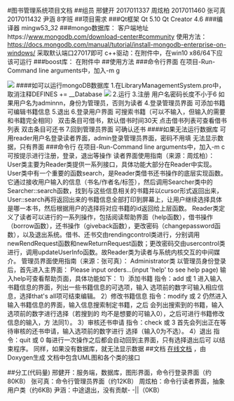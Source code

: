 
#图书管理系统项目文档
##组员
邢健开 2017011337
周炫柏 2017011460
张可真 2017011432
尹涵 8字班
##项目需求
###Qt框架
Qt 5.10
Qt Creator 4.6
###编译器
mingw53_32
###mongo数据库：
 客户端地址https://www.mongodb.com/download-center#community
 使用方法：https://docs.mongodb.com/manual/tutorial/install-mongodb-enterprise-on-windows/
采取默认端口27017即可
 c++驱动：在附件中，在win10 x86/64下应该可运行
###boost库：
 在附件中
##使用方法
###命令行界面
在项目-Run-Command line arguments中，加入-m g

![](./_image/2018-07-01-16-38-02.jpg)
####如可以运行mongoDB数据库
1.在LibraryManagementSystem.pro中，取消注释DEFINES += __Database
![](./_image/2018-07-01-16-39-29.jpg)
2.运行
3.注册 
用户名密码长度不小于6
如果用户名为adminnn，身份为管理员，否则为读者
4.登录管理员界面
可添加书籍
可编辑书籍信息
5.退出
6.登录用户界面
可搜索书籍（可以不输入，但输入的需要和书籍完全相同）
双击条目可借书，默认借书时间30天
点击借书列表可查看借书列表
双击条目可还书
7.回到管理员界面
可确认还书
####如果无法运行数据库
可用reader用户名登录读者界面，admin登录管理员界面，密码不用填
无法显示数据，只有界面
###命令行
在项目-Run-Command line arguments中，加入-m c
可按提示进行注册，登录，退出等操作
读者界面使用指南（来源：周炫柏）：
User类主要为Reader类提供一系列接口，具体功能大部分在Reader中实现。
User类中有一个重要的函数search，是Reader类借书还书操作的底层实现函数。它通过接收用户输入的信息（书名/作者名/标签），然后调用Searcher类中的Searcher::search函数，找到与这些信息相关的书籍并以cursor形式返回出来，User::search再将返回出来的书籍信息全部打印到屏幕上，让用户继续选择具体是哪一本书，然后根据用户的选择将对应书籍的id返回给上层函数。
Reader类定义了读者可以进行的一系列操作，包括阅读帮助界面（help函数），借书操作（borrow函数），还书操作（giveback函数），更改密码（changepassword函数），以及退出系统。借书、还书交由rendingcontrol类进行，分别调用newRendRequest函数和newReturnRequest函数；更改密码交由usercontrol类进行，调用updateUserInfo函数。故Reader类为读者与系统内核交互的中间媒介。
管理员界面使用指南（来源：张可真）：
Administrator类
以管理员身份登录后，首先进入主界面：
	Please input orders...(input 'help' to see help page)
输入help可查看帮助页面，具体功能如下：
1）添加书籍
指令：add 或 1
进入输入书籍信息的界面，列出一些书籍信息的可选项，输入
选项前的数字可输入相应信息，选择that's all项可结束编辑。
2）修改书籍信息
指令：modify 或 2
仍然进入输入书籍信息的界面，输入信息搜索制定书籍，之后
会列出搜索到的书籍，输入选项前的数字进行选择（若搜到的
均不是想要的可输入0），之后可进行书籍修改信息的输入，方
法同1）。
3）审核还书申请
指令：check 或 3
首先会列出正在等待审核的还书申请，输入选项前的数字进行
选择（输入0为不选）。
4）退出
指令：quit 或 0
每进行一次操作之后都会自动回到主界面，只有选择退出后可
以结束程序。
同样，如果没有数据库，就无法显示数据
##文档
[在线文档](http://doc.jkxing.cn/LibraryManagementSystem) ，由Doxygen生成
文档中包含UML图和各个类的接口

##分工(代码量)
邢健开：服务端，数据库，图形界面，命令行登录界面（约80KB）
张可真：命令行管理员界面（约12KB）
周炫柏：命令行读者界面，抽象用户类（约6KB)
尹涵：中途退出，没有贡献- -||（0KB）
